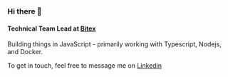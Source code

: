 ### Hi there 👋

#### Technical Team Lead at [Bitex](https://bitex.ir)

Building things in JavaScript - primarily working with Typescript, Nodejs, and Docker.

To get in touch, feel free to message me on [Linkedin](https://www.linkedin.com/in/alitorki/)
